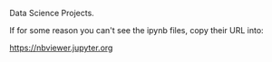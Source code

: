 Data Science Projects.

If for some reason you can't see the ipynb files, copy their URL into:

https://nbviewer.jupyter.org
